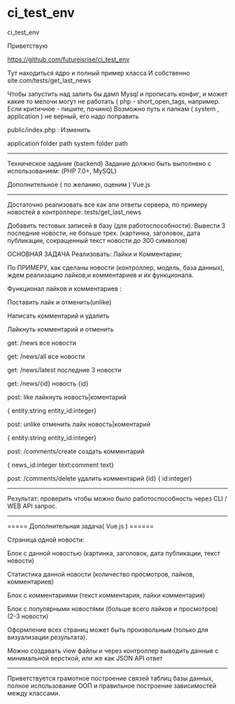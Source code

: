 # ci_test_env
ci_test_env



Приветствую

https://github.com/futureisrise/ci_test_env 


Тут находиться ядро и полный пример класса 
И собственно site.com/tests/get_last_news 

Чтобы запустить над залить бы дамп Mysql и прописать конфиг, 
и может какие то мелочи могут не работать ( php - short_open_tags, например. Если критичное - пишите, починю) 
Возможно путь к папкам ( system , application ) не верный, его надо поправить 

public/index.php : Изменить

application folder path
system folder path



-----------------------------------------------------------------------------------------

Техническое задание (backend)
Задание должно быть выполнено с использованием: (PHP 7.0+,  MySQL)

Дополнительное ( по желанию, оценим )
Vue.js

-----------------------------------------------------------------------------------------

Достаточно реализовать все как апи ответы сервера, по примеру новостей в контроллере: tests/get_last_news

Добавить тестовых записей в базу (для работоспособности).
Вывести 3 последние новости, не больше трех. (картинка, заголовок, дата публикации, сокращенный текст новости до 300 символов)

ОСНОВНАЯ ЗАДАЧА Реализовать: Лайки и Комментарии;

По ПРИМЕРУ, как сделаны новости (контроллер, модель, база данных), ждем реализацию лайков,и комментариев и их функционала.

Функционал лайков и комментариев :

Поставить лайк и отменить(unlike)

Написать комментарий и удалить

Лайкнуть комментарий и отменить

get: /news все новости

get: /news/all все новости

get: /news/latest последние 3 новости

get: /news/{id} новость {id}

post: like лайкнуть новость|коментарий

{ entity:string entity_id:integer}

post: unlike отменить лайк новость|коментарий

{ entity:string entity_id:integer}

post: /comments/create создать комментарий

{ news_id:integer text:comment text}

post: /comments/delete удалить комментарий {id}
{ id:integer}

____________
Результат: проверить чтобы можно было работоспособность через CLI / WEB API запрос. 
____________

===== Дополнительная задача( Vue.js ) ======

Страница одной новости: 

Блок с данной новостью (картинка, заголовок, дата публикации, текст новости)

Статистика данной новости (количество просмотров, лайков, комментариев)

Блок с комментариями (текст комментария, лайки комментария)

Блок с популярными новостями (больше всего лайков и просмотров) (2-3 новости)

Оформление всех страниц может быть произвольным (только для визуализации результата).

Можно создавать view файлы и через контроллер выводить данные с минимальной версткой, или же как JSON API ответ 

-----------------

Приветствуется грамотное построение связей таблиц базы данных, полное использование ООП и правильное построение зависимостей между классами.


